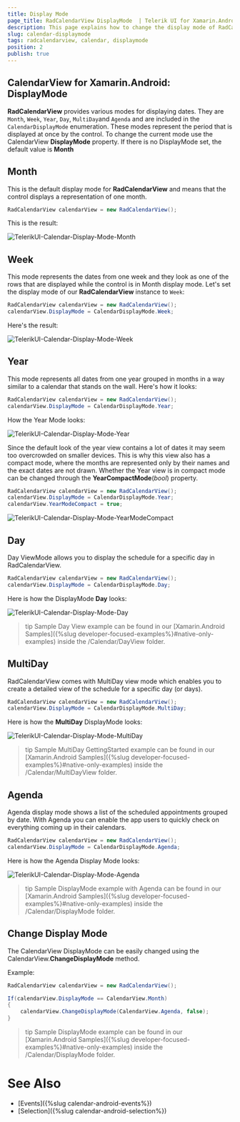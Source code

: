 ```yaml
---
title: Display Mode
page_title: RadCalendarView DisplayMode  | Telerik UI for Xamarin.Android Documentation
description: This page explains how to change the display mode of RadCalendarView for Android.
slug: calendar-displaymode
tags: radcalendarview, calendar, displaymode
position: 2
publish: true
---
```


## CalendarView for Xamarin.Android: DisplayMode

**RadCalendarView** provides various modes for displaying dates. They are `Month`, `Week`, `Year`, `Day`, `MultiDay`and `Agenda` and are included in the `CalendarDisplayMode` enumeration.
These modes represent the period that is displayed at once by the control. 
To change the current mode use the CalendarView **DisplayMode** property. If there is no DisplayMode set, the default value is **Month**

## Month

This is the default display mode for **RadCalendarView** and means that the control displays a representation of one month. 

```C#
RadCalendarView calendarView = new RadCalendarView();
```

This is the result:

![TelerikUI-Calendar-Display-Mode-Month](images/calendar-monthview.png "This is the look of RadCalendarView when the display mode is Month.")

## Week

This mode represents the dates from one week and they look as one of the rows that are displayed while the control is in Month display mode. Let's set the display mode of our **RadCalendarView** instance to `Week`:

```C#
RadCalendarView calendarView = new RadCalendarView();
calendarView.DisplayMode = CalendarDisplayMode.Week;
```

Here's the result:

![TelerikUI-Calendar-Display-Mode-Week](images/calendar-weekmode.png "This is the look of RadCalendarView when the display mode is Week.")

## Year

This mode represents all dates from one year grouped in months in a way similar to a calendar that stands on the wall. Here's how it looks:

```C#
RadCalendarView calendarView = new RadCalendarView();
calendarView.DisplayMode = CalendarDisplayMode.Year;
```

How the Year Mode looks:

![TelerikUI-Calendar-Display-Mode-Year](images/calendar-yearview.png "This is the look of RadCalendarView when the display mode is Year.")

Since the default look of the year view contains a lot of dates it may seem too overcrowded on smaller devices. This is why this view also has a compact mode, where the months are represented only by their names and the exact dates are not drawn.
Whether the Year view is in compact mode can be changed through the **YearCompactMode**(*bool*) property. 

```C#
RadCalendarView calendarView = new RadCalendarView();
calendarView.DisplayMode = CalendarDisplayMode.Year;
calendarView.YearModeCompact = true;
```

![TelerikUI-Calendar-Display-Mode-YearModeCompact](images/calendar-displaymodes-yearcompact.png "This is the look of RadCalendarView when the display mode is Year Mode Compact.")

## Day

Day ViewMode allows you to display the schedule for a specific day in RadCalendarView. 

```C#
RadCalendarView calendarView = new RadCalendarView();
calendarView.DisplayMode = CalendarDisplayMode.Day;
```

Here is how the DisplayMode **Day** looks:

![TelerikUI-Calendar-Display-Mode-Day](images/calendar-displaymodes-day.png "This is the look of RadCalendarView when the display mode is Multi Day.")

>tip Sample Day View example can be found in our [Xamarin.Android Samples]({%slug developer-focused-examples%}#native-only-examples) inside the /Calendar/DayView folder.

## MultiDay

RadCalendarView comes with MultiDay view mode which enables you to create a detailed view of the schedule for a specific day (or days). 

```C#
RadCalendarView calendarView = new RadCalendarView();
calendarView.DisplayMode = CalendarDisplayMode.MultiDay;
```

Here is how the **MultiDay** DisplayMode looks:

![TelerikUI-Calendar-Display-Mode-MultiDay](images/calendar-displaymodes-multiday.png "This is the look of RadCalendarView when the display mode is Multi Day.")

>tip Sample MultiDay GettingStarted example can be found in our [Xamarin.Android Samples]({%slug developer-focused-examples%}#native-only-examples) inside the /Calendar/MultiDayView folder.

## Agenda

Agenda display mode shows a list of the scheduled appointments grouped by date. With Agenda you can enable the app users to quickly check on everything coming up in their calendars.

```C#
RadCalendarView calendarView = new RadCalendarView();
calendarView.DisplayMode = CalendarDisplayMode.Agenda;
```

Here is how the Agenda Display Mode looks:

![TelerikUI-Calendar-Display-Mode-Agenda](images/calendar-displaymodes-agenda.png "This is the look of RadCalendarView when the display mode is agenda.")

>tip Sample DisplayMode example with Agenda can be found in our [Xamarin.Android Samples]({%slug developer-focused-examples%}#native-only-examples) inside the /Calendar/DisplayMode folder.

## Change Display Mode

The CalendarView DisplayMode can be easily changed using the CalendarView.**ChangeDisplayMode** method.

Example:

```C#
RadCalendarView calendarView = new RadCalendarView();

If(calendarView.DisplayMode == CalendarView.Month)
{
	calendarView.ChangeDisplayMode(CalendarView.Agenda, false);
}
```

>tip Sample DisplayMode example can be found in our [Xamarin.Android Samples]({%slug developer-focused-examples%}#native-only-examples) inside the /Calendar/DisplayMode folder.

# See Also

- [Events]({%slug calendar-android-events%})
- [Selection]({%slug calendar-android-selection%})